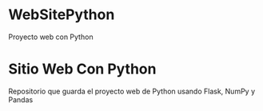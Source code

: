 # WebSitePython
Proyecto web con Python

# Sitio Web Con Python
Repositorio que guarda el proyecto web de Python usando Flask, NumPy y Pandas


